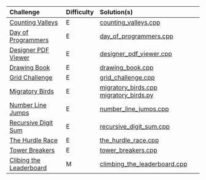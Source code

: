 
| Challenge    | Difficulty | Solution(s) |
| :-------- | :------- | :------- |
| [Counting Valleys](https://www.hackerrank.com/challenges/counting-valleys/) | E    | [counting_valleys.cpp](counting_valleys.cpp) |
| [Day of Programmers](https://www.hackerrank.com/challenges/day-of-the-programmer/) | E    | [day_of_programmers.cpp](day_of_programmers.cpp)|
| [Designer PDF Viewer](https://www.hackerrank.com/challenges/designer-pdf-viewer/)    | E   | [designer_pdf_viewer.cpp](designer_pdf_viewer.cpp)|
| [Drawing Book](https://www.hackerrank.com/challenges/drawing-book)  | E    | [drawing_book.cpp](drawing_book.cpp) |
| [Grid Challenge](https://www.hackerrank.com/challenges/one-week-preparation-kit-grid-challenge/) | E  | [grid_challenge.cpp](grid_challenge.cpp) |
| [Migratory Birds](https://www.hackerrank.com/challenges/migratory-birds/) | E  | [migratory_birds.cpp](migratory_birds.cpp)  [migratory_birds.py](migratory_birds.py)|
| [Number Line Jumps](https://www.hackerrank.com/challenges/kangaroo/)    | E| [number_line_jumps.cpp](number_line_jumps.cpp) |
| [Recursive Digit Sum](https://www.hackerrank.com/challenges/one-week-preparation-kit-recursive-digit-sum/)  | E   | [recursive_digit_sum.cpp](recursive_digit_sum.cpp) |
| [The Hurdle Race](https://www.hackerrank.com/challenges/the-hurdle-race) | E    | [the_hurdle_race.cpp](the_hurdle_race.cpp) |
| [Tower Breakers](https://www.hackerrank.com/challenges/one-week-preparation-kit-tower-breakers-1/)    | E    | [tower_breakers.cpp](tower_breakers.cpp)|
| [Clibing the Leaderboard](https://www.hackerrank.com/challenges/climbing-the-leaderboard/)  | M    | [climbing_the_leaderboard.cpp](climbing_the_leaderboard.cpp)|
